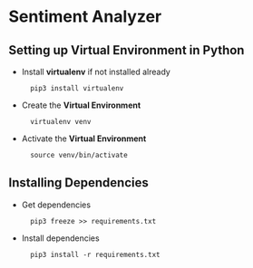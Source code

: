 # Sentiment Analyzer
## Setting up Virtual Environment in Python
- Install **virtualenv** if not installed already

        pip3 install virtualenv
- Create the **Virtual Environment**

        virtualenv venv
- Activate the **Virtual Environment**

        source venv/bin/activate
## Installing Dependencies
- Get dependencies

        pip3 freeze >> requirements.txt
- Install dependencies

        pip3 install -r requirements.txt
